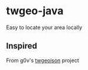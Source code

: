 # twgeo-java

Easy to locate your area locally

## Inspired

From g0v's [twgeojson](https://github.com/g0v/twgeojson) project
